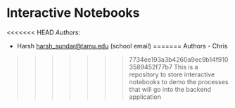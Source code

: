 # Interactive Notebooks
<<<<<<< HEAD
*Authors*:
- Harsh harsh_sundar@tamu.edu (school email)
=======
Authors - 
Chris

>>>>>>> 7734ee193a3b4260a9ec9b14f9103589452f77b7
This is a repository to store interactive notebooks to demo the processes that will go into the backend application
